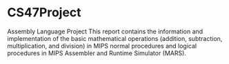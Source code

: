 # CS47Project
Assembly Language Project 
This report contains the information and implementation of the basic mathematical operations (addition, subtraction, multiplication, and division) in MIPS normal procedures and logical procedures in MIPS Assembler and Runtime Simulator (MARS).
